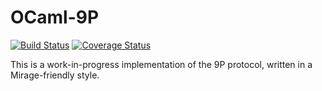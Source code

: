 OCaml-9P
========

[![Build Status](https://travis-ci.org/djs55/ocaml-9p.png?branch=master)](https://travis-ci.org/djs55/ocaml-9p) [![Coverage Status](https://coveralls.io/repos/djs55/ocaml-9p/badge.png?branch=master)](https://coveralls.io/r/djs55/ocaml-9p?branch=master)

This is a work-in-progress implementation of the 9P protocol, written in
a Mirage-friendly style.
